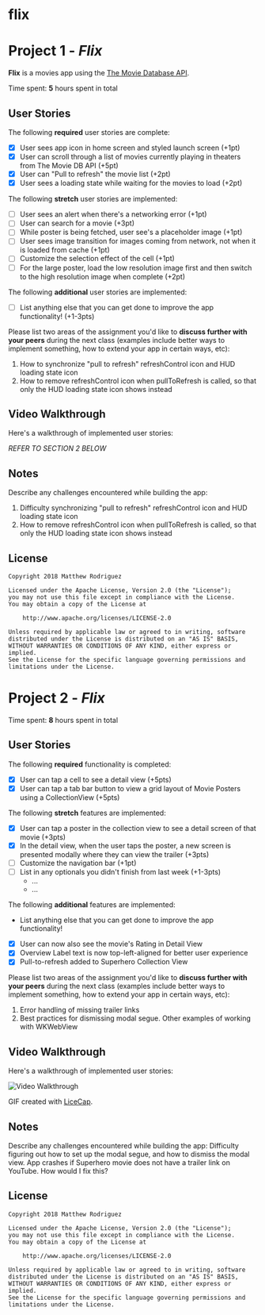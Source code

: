 # flix

# Project 1 - *Flix*

**Flix** is a movies app using the [The Movie Database API](https://developers.themoviedb.org/).

Time spent: **5** hours spent in total

## User Stories

The following **required** user stories are complete:

- [x] User sees app icon in home screen and styled launch screen (+1pt)
- [x] User can scroll through a list of movies currently playing in theaters from The Movie DB API (+5pt)
- [x] User can "Pull to refresh" the movie list (+2pt)
- [x] User sees a loading state while waiting for the movies to load (+2pt)

The following **stretch** user stories are implemented:

- [ ] User sees an alert when there's a networking error (+1pt)
- [ ] User can search for a movie (+3pt)
- [ ] While poster is being fetched, user see's a placeholder image (+1pt)
- [ ] User sees image transition for images coming from network, not when it is loaded from cache (+1pt)
- [ ] Customize the selection effect of the cell (+1pt)
- [ ] For the large poster, load the low resolution image first and then switch to the high resolution image when complete (+2pt)

The following **additional** user stories are implemented:

- [ ] List anything else that you can get done to improve the app functionality! (+1-3pts)

Please list two areas of the assignment you'd like to **discuss further with your peers** during the next class (examples include better ways to implement something, how to extend your app in certain ways, etc):

1. How to synchronize "pull to refresh" refreshControl icon and HUD loading state icon
2. How to remove refreshControl icon when pullToRefresh is called, so that only the HUD loading state icon shows instead

## Video Walkthrough

Here's a walkthrough of implemented user stories:

*REFER TO SECTION 2 BELOW*

## Notes

Describe any challenges encountered while building the app:
1. Difficulty synchronizing "pull to refresh" refreshControl icon and HUD loading state icon
2. How to remove refreshControl icon when pullToRefresh is called, so that only the HUD loading state icon shows instead

## License

    Copyright 2018 Matthew Rodriguez

    Licensed under the Apache License, Version 2.0 (the "License");
    you may not use this file except in compliance with the License.
    You may obtain a copy of the License at

        http://www.apache.org/licenses/LICENSE-2.0

    Unless required by applicable law or agreed to in writing, software
    distributed under the License is distributed on an "AS IS" BASIS,
    WITHOUT WARRANTIES OR CONDITIONS OF ANY KIND, either express or implied.
    See the License for the specific language governing permissions and
    limitations under the License.

# Project 2 - *Flix*

Time spent: **8** hours spent in total

## User Stories

The following **required** functionality is completed:

- [x] User can tap a cell to see a detail view (+5pts)
- [x] User can tap a tab bar button to view a grid layout of Movie Posters using a CollectionView (+5pts)

The following **stretch** features are implemented:

- [x] User can tap a poster in the collection view to see a detail screen of that movie (+3pts)
- [x] In the detail view, when the user taps the poster, a new screen is presented modally where they can view the trailer (+3pts)
- [ ] Customize the navigation bar (+1pt)
- [ ] List in any optionals you didn't finish from last week (+1-3pts)
   - ...
   - ...

The following **additional** features are implemented:

- List anything else that you can get done to improve the app functionality!
- [x] User can now also see the movie's Rating in Detail View
- [x] Overview Label text is now top-left-aligned for better user experience
- [x] Pull-to-refresh added to Superhero Collection View

Please list two areas of the assignment you'd like to **discuss further with your peers** during the next class (examples include better ways to implement something, how to extend your app in certain ways, etc):

1. Error handling of missing trailer links
2. Best practices for dismissing modal segue. Other examples of working with WKWebView

## Video Walkthrough

Here's a walkthrough of implemented user stories:

<img src='https://i.imgur.com/wDc8OaH.gif' title='Video Walkthrough' width='' alt='Video Walkthrough' />

GIF created with [LiceCap](http://www.cockos.com/licecap/).

## Notes

Describe any challenges encountered while building the app:
Difficulty figuring out how to set up the modal segue, and how to dismiss the modal view.
App crashes if Superhero movie does not have a trailer link on YouTube. How would I fix this?

## License

    Copyright 2018 Matthew Rodriguez

    Licensed under the Apache License, Version 2.0 (the "License");
    you may not use this file except in compliance with the License.
    You may obtain a copy of the License at

        http://www.apache.org/licenses/LICENSE-2.0

    Unless required by applicable law or agreed to in writing, software
    distributed under the License is distributed on an "AS IS" BASIS,
    WITHOUT WARRANTIES OR CONDITIONS OF ANY KIND, either express or implied.
    See the License for the specific language governing permissions and
    limitations under the License.
